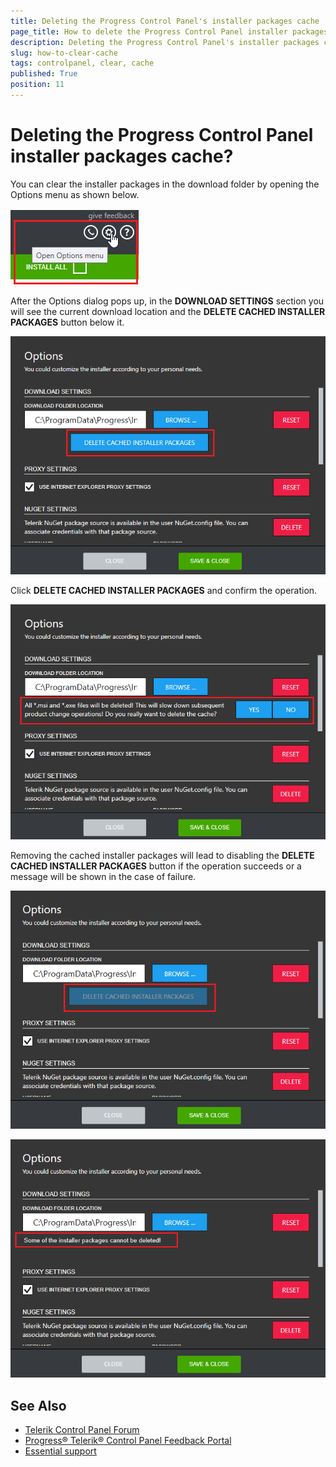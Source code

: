 ```yaml
---
title: Deleting the Progress Control Panel's installer packages cache
page_title: How to delete the Progress Control Panel installer packages cache - Telerik Control Panel
description: Deleting the Progress Control Panel's installer packages cache? with the Telerik Control Panel
slug: how-to-clear-cache
tags: controlpanel, clear, cache
published: True
position: 11 
---
```


# Deleting the Progress Control Panel installer packages cache?

You can clear the installer packages in the download folder by opening the Options menu as shown below.

![Options Menu](images/options-menu.png)

After the Options dialog pops up, in the **DOWNLOAD SETTINGS** section you will see the current download location and the **DELETE CACHED INSTALLER PACKAGES** button below it.

![Delete Cache](images/delete-cache.png)

Click **DELETE CACHED INSTALLER PACKAGES** and confirm the operation.

![Confirum Delete Cache](images/confirm-delete-cache.png)

Removing the cached installer packages will lead to disabling the **DELETE CACHED INSTALLER PACKAGES** button if the operation succeeds or a message will be shown in the case of failure.

![Confirmed Delete Cache](images/confirmed-delete-cache.png)

![Failure Delete Cache](images/failure-delete-cache.png) 

## See Also

* [Telerik Control Panel Forum](https://www.telerik.com/forums/telerik-control-panel)
* [Progress® Telerik® Control Panel Feedback Portal](https://feedback.telerik.com/controlpanel) 
* [Essential support](http://www.telerik.com/support) 
